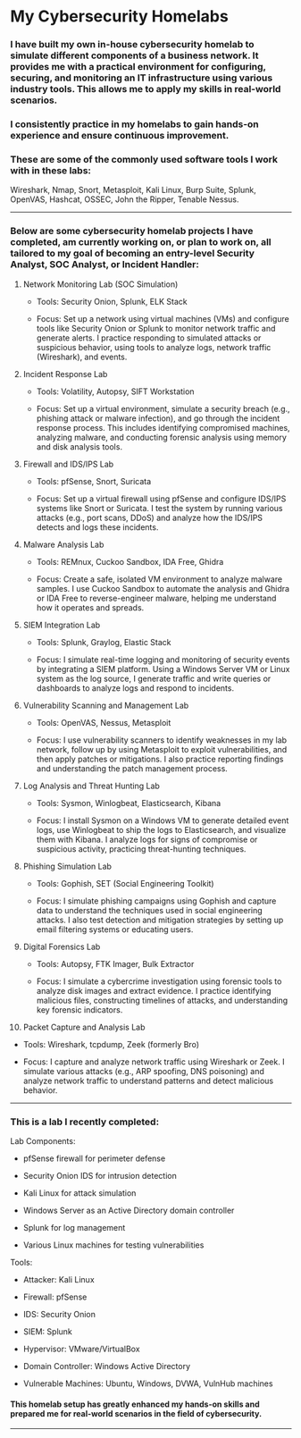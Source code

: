 # My Cybersecurity Homelabs

### I have built my own in-house cybersecurity homelab to simulate different components of a business network. It provides me with a practical environment for configuring, securing, and monitoring an IT infrastructure using various industry tools. This allows me to apply my skills in real-world scenarios.

### I consistently practice in my homelabs to gain hands-on experience and ensure continuous improvement. 

### These are some of the commonly used software tools I work with in these labs: 

Wireshark, Nmap, Snort, Metasploit, Kali Linux, Burp Suite, Splunk, OpenVAS, Hashcat, OSSEC, John the Ripper, Tenable Nessus.

---

### Below are some cybersecurity homelab projects I have completed, am currently working on, or plan to work on, all tailored to my goal of becoming an entry-level Security Analyst, SOC Analyst, or Incident Handler:

1. Network Monitoring Lab (SOC Simulation)

   - Tools: Security Onion, Splunk, ELK Stack

   - Focus: Set up a network using virtual machines (VMs) and configure tools like Security Onion or Splunk to monitor network traffic and generate alerts. I practice responding to simulated attacks or suspicious behavior, using tools to analyze logs, network traffic (Wireshark), and events.

2. Incident Response Lab

   - Tools: Volatility, Autopsy, SIFT Workstation

   - Focus: Set up a virtual environment, simulate a security breach (e.g., phishing attack or malware infection), and go through the incident response process. This includes identifying compromised machines, analyzing malware, and conducting forensic analysis using memory and disk analysis tools.

3. Firewall and IDS/IPS Lab

   - Tools: pfSense, Snort, Suricata

   - Focus: Set up a virtual firewall using pfSense and configure IDS/IPS systems like Snort or Suricata. I test the system by running various attacks (e.g., port scans, DDoS) and analyze how the IDS/IPS detects and logs these incidents.

4. Malware Analysis Lab

   - Tools: REMnux, Cuckoo Sandbox, IDA Free, Ghidra

   - Focus: Create a safe, isolated VM environment to analyze malware samples. I use Cuckoo Sandbox to automate the analysis and Ghidra or IDA Free to reverse-engineer malware, helping me understand how it operates and spreads.

5. SIEM Integration Lab

   - Tools: Splunk, Graylog, Elastic Stack

   - Focus: I simulate real-time logging and monitoring of security events by integrating a SIEM platform. Using a Windows Server VM or Linux system as the log source, I generate traffic and write queries or dashboards to analyze logs and respond to incidents.

6. Vulnerability Scanning and Management Lab

   - Tools: OpenVAS, Nessus, Metasploit

   - Focus: I use vulnerability scanners to identify weaknesses in my lab network, follow up by using Metasploit to exploit vulnerabilities, and then apply patches or mitigations. I also practice reporting findings and understanding the patch management process.

7. Log Analysis and Threat Hunting Lab

   - Tools: Sysmon, Winlogbeat, Elasticsearch, Kibana

   - Focus: I install Sysmon on a Windows VM to generate detailed event logs, use Winlogbeat to ship the logs to Elasticsearch, and visualize them with Kibana. I analyze logs for signs of compromise or suspicious activity, practicing threat-hunting techniques.

8. Phishing Simulation Lab

   - Tools: Gophish, SET (Social Engineering Toolkit)

   - Focus: I simulate phishing campaigns using Gophish and capture data to understand the techniques used in social engineering attacks. I also test detection and mitigation strategies by setting up email filtering systems or educating users.

9. Digital Forensics Lab

   - Tools: Autopsy, FTK Imager, Bulk Extractor

   - Focus: I simulate a cybercrime investigation using forensic tools to analyze disk images and extract evidence. I practice identifying malicious files, constructing timelines of attacks, and understanding key forensic indicators.

10. Packet Capture and Analysis Lab

   - Tools: Wireshark, tcpdump, Zeek (formerly Bro)

   - Focus: I capture and analyze network traffic using Wireshark or Zeek. I simulate various attacks (e.g., ARP spoofing, DNS poisoning) and analyze network traffic to understand patterns and detect malicious behavior.

---

### This is a lab I recently completed:

Lab Components:

- pfSense firewall for perimeter defense

- Security Onion IDS for intrusion detection

- Kali Linux for attack simulation

- Windows Server as an Active Directory domain controller

- Splunk for log management

- Various Linux machines for testing vulnerabilities

Tools:

- Attacker: Kali Linux

- Firewall: pfSense

- IDS: Security Onion

- SIEM: Splunk

- Hypervisor: VMware/VirtualBox

- Domain Controller: Windows Active Directory

- Vulnerable Machines: Ubuntu, Windows, DVWA, VulnHub machines

#### This homelab setup has greatly enhanced my hands-on skills and prepared me for real-world scenarios in the field of cybersecurity.

---
